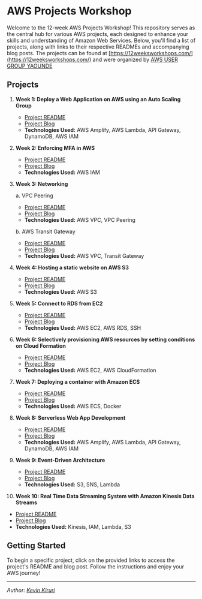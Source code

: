 # AWS Projects Workshop

Welcome to the 12-week AWS Projects Workshop! This repository serves as the central hub for various AWS projects, each designed to enhance your skills and understanding of Amazon Web Services. Below, you'll find a list of projects, along with links to their respective READMEs and accompanying blog posts. The projects can be found at [https://12weeksworkshops.com/](https://12weeksworkshops.com/) and were organized by [AWS USER GROUP YAOUNDE](https://www.linkedin.com/company/aws-user-group-yaounde/)

## Projects

1. **Week 1: Deploy a Web Application on AWS using an Auto Scaling Group**
   - [Project README](../Auto%20Scaling/README.md)
   - [Project Blog](https://medium.com/@kevinkiruri/deploy-a-web-application-on-aws-using-an-auto-scaling-group-bdec934c47e7)
   - **Technologies Used:** AWS Amplify, AWS Lambda, API Gateway, DynamoDB, AWS IAM

2. **Week 2: Enforcing MFA in AWS**
   - [Project README](/IAM/Enforce_MFA/README.md)
   - [Project Blog](https://medium.com/@kevinkiruri/enforcing-mfa-on-aws-66b228df699b)
   - **Technologies Used:** AWS IAM

3. **Week 3: Networking**

   a. VPC Peering
   - [Project README](/Networking/VPC_Peering/README.md)
   - [Project Blog](https://medium.com/@kevinkiruri/creating-a-vpc-peering-connection-on-aws-ff35156e39b9)
   - **Technologies Used:** AWS VPC, VPC Peering

   b. AWS Transit Gateway
   - [Project README](/Networking/AWS_Transit_Gateway/README.md)
   - [Project Blog](https://medium.com/@kevinkiruri/centralizing-cloud-networks-a-practical-guide-to-deploying-aws-transit-gateway-d97e7f64a03b)
   - **Technologies Used:** AWS VPC, Transit Gateway

4. **Week 4: Hosting a static website on AWS S3**
   - [Project README](https://github.com/Kevin-byt/AWS-Projects/tree/main/S3%20Static%20Website#readme)
   - [Project Blog](https://medium.com/@kevinkiruri/hosting-a-static-website-on-aws-s3-35f49dd1c5e6)
   - **Technologies Used:** AWS S3

5. **Week 5: Connect to RDS from EC2**
   - [Project README](/Databases/EC2_RDS/README.md)
   - [Project Blog](https://medium.com/@kevinkiruri/connect-to-rds-from-ec2-64b66378ca5d)
   - **Technologies Used:** AWS EC2, AWS RDS, SSH

6. **Week 6: Selectively provisioning AWS resources by setting conditions on Cloud Formation**
   - [Project README](/IAC/README.md)
   - [Project Blog](https://medium.com/@kevinkiruri/selectively-provisioning-aws-resources-by-setting-conditions-on-cloud-formation-794afe8ca190)
   - **Technologies Used:** AWS EC2, AWS CloudFormation

7. **Week 7: Deploying a container with Amazon ECS**
   - [Project README](/ECS/README.md)
   - [Project Blog](https://kevinkiruri.medium.com/deploying-a-container-with-amazon-ecs-d95dcab8b411)
   - **Technologies Used:** AWS ECS, Docker

8. **Week 8: Serverless Web App Development**
   - [Project README](https://github.com/Kevin-byt/AWS-Projects/tree/main/Amplify)
   - [Project Blog](https://kevinkiruri.medium.com/serverless-web-app-development-made-easy-a-complete-guide-with-aws-amplify-dynamodb-lambda-and-052daf5b978d)
   - **Technologies Used:** AWS Amplify, AWS Lambda, API Gateway, DynamoDB, AWS IAM

9. **Week 9: Event-Driven Architecture**
   - [Project README](/Event-Driven/README.md)
   - [Project Blog](https://kevinkiruri.medium.com/aws-event-driven-architecture-098db8bee1b0)
   - **Technologies Used:** S3, SNS, Lambda

10. **Week 10: Real Time Data Streaming System with Amazon Kinesis Data Streams**
   - [Project README](/Data-streaming/README.md)
   - [Project Blog](https://kevinkiruri.medium.com/build-a-real-time-data-streaming-system-with-amazon-kinesis-data-streams-08d62301d1cd)
   - **Technologies Used:** Kinesis, IAM, Lambda, S3

## Getting Started

To begin a specific project, click on the provided links to access the project's README and blog post. Follow the instructions and enjoy your AWS journey!

---

*Author: [Kevin Kiruri](https://www.linkedin.com/in/kevin-kiruri/)*